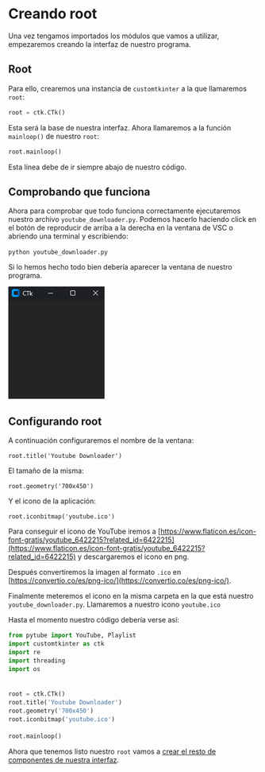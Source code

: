 # Creando root

Una vez tengamos importados los módulos que vamos a utilizar, empezaremos creando la interfaz de nuestro programa.

## Root

Para ello, crearemos una instancia de `customtkinter` a la que llamaremos `root`:

```python
root = ctk.CTk()
```

Esta será la base de nuestra interfaz. Ahora llamaremos a la función `mainloop()` de nuestro `root`:

```python
root.mainloop()
```

Esta línea debe de ir siempre abajo de nuestro código.

## Comprobando que funciona

Ahora para comprobar que todo funciona correctamente ejecutaremos nuestro archivo `youtube_downloader.py`. Podemos hacerlo haciendo click en el botón de reproducir de arriba a la derecha en la ventana de VSC o abriendo una terminal y escribiendo:

`python youtube_downloader.py`

Si lo hemos hecho todo bien debería aparecer la ventana de nuestro programa.

![1707838808486](image/root/1707838808486.png)

## Configurando root

A continuación configuraremos el nombre de la ventana:

```
root.title('Youtube Downloader')
```

El tamaño de la misma:

```
root.geometry('700x450')
```

Y el icono de la aplicación:

```
root.iconbitmap('youtube.ico')
```

Para conseguir el icono de YouTube iremos a [https://www.flaticon.es/icon-font-gratis/youtube_6422215?related_id=6422215](https://www.flaticon.es/icon-font-gratis/youtube_6422215?related_id=6422215) y descargaremos el icono en png. 

Después convertiremos la imagen al formato `.ico` en [https://convertio.co/es/png-ico/](https://convertio.co/es/png-ico/). 

Finalmente meteremos el icono en la misma carpeta en la que está nuestro `youtube_downloader.py`. Llamaremos a nuestro icono `youtube.ico`

Hasta el momento nuestro código debería verse así:

```python
from pytube import YouTube, Playlist
import customtkinter as ctk
import re
import threading
import os


root = ctk.CTk()
root.title('Youtube Downloader')
root.geometry('700x450')
root.iconbitmap('youtube.ico')

root.mainloop()
```


Ahora que tenemos listo nuestro `root` vamos a [crear el resto de componentes de nuestra interfaz](componentes.md).
